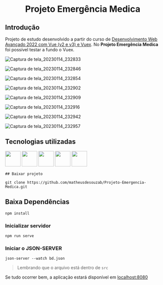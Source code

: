 <h1 align="center">
  <p align="center">Projeto Emergência Medica</p>
</h1>

## Introdução

Projeto de estudo desenvolvido a partir do curso de [Desenvolvimento Web Avançado 2022 com Vue (v2 e v3) e Vuex](https://www.udemy.com/course/desenvolvimento-web-avancado-com-vue-strapi-vuex-e-vuetify/). No **Projeto Emergência Medica** foi possível testar a fundo o Vuex.


![Captura de tela_20230114_232833](https://user-images.githubusercontent.com/60266964/212519893-1ea3779a-67ea-4ce4-addf-773cb0874dbd.png)

![Captura de tela_20230114_232846](https://user-images.githubusercontent.com/60266964/212519894-519fad78-d106-41c4-acbb-edb6b064af48.png)

![Captura de tela_20230114_232854](https://user-images.githubusercontent.com/60266964/212519898-5a0107fe-f8b1-4e15-8986-896a77e2f51b.png)

![Captura de tela_20230114_232902](https://user-images.githubusercontent.com/60266964/212519901-2ba3fcca-0843-42fe-84c2-d7dbf21e39fd.png)

![Captura de tela_20230114_232909](https://user-images.githubusercontent.com/60266964/212519904-16370a84-aac2-4f91-85eb-f9188cfad6a6.png)

![Captura de tela_20230114_232916](https://user-images.githubusercontent.com/60266964/212519916-3050fb35-c867-4aa3-809e-124550b7143d.png)

![Captura de tela_20230114_232942](https://user-images.githubusercontent.com/60266964/212519917-b2a79da4-78b2-492a-afdf-5e8e82c37912.png)

![Captura de tela_20230114_232957](https://user-images.githubusercontent.com/60266964/212519919-a86b956d-e8a7-4d98-86e4-a2664a6eadf5.png)

## Tecnologias utilizadas

<div style="display: inline_block">
    <img src="https://user-images.githubusercontent.com/60266964/204157235-0ad813df-82db-4233-8bd3-32daa6387634.png" width="50" height="50"/>
    <img src="https://user-images.githubusercontent.com/60266964/204157268-687424c0-0504-42a4-89da-d0c8d30c5f86.png" width="50" height="50"/>
    <img src="https://user-images.githubusercontent.com/60266964/204157283-b894f930-e87a-49bf-86b1-07a8e125cfe4.png" width="50" height="50" />
    <img src="https://user-images.githubusercontent.com/60266964/204157322-af427fa7-6a39-4f41-a721-47a165c41fe7.png" width="50" height="50" />
    <img src="https://user-images.githubusercontent.com/60266964/204157341-f1bb413e-ca6b-421d-bbf3-64d19a9d3869.png" width="50" height="50" /> </div>
    
    ## Baixar projeto

```
git clone https://github.com/matheusdesouzab/Projeto-Emergencia-Medica.git
```

## Baixa Dependências
```
npm install
```

### Inicializar servidor
```
npm run serve
```

### Iniciar o JSON-SERVER
```
json-server --watch bd.json
```

> Lembrando que o arquivo está dentro de `src`

Se tudo ocorrer bem, a aplicação estará disponível em [localhost:8080](http://localhost:8080)
